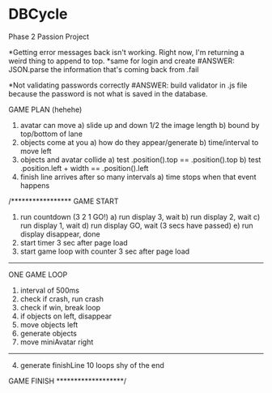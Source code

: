 # DBCycle
Phase 2 Passion Project

*Getting error messages back isn't working. Right now, I'm returning a weird thing to append to top.
*same for login and create
#ANSWER: JSON.parse the information that's coming back from .fail

*Not validating passwords correctly
#ANSWER: build validator in .js file because the password is not what is saved in the database.

GAME PLAN (hehehe)
1) avatar can move
  a) slide up and down 1/2 the image length
  b) bound by top/bottom of lane
2) objects come at you
  a) how do they appear/generate
  b) time/interval to move left
3) objects and avatar collide
  a) test .position().top == .position().top
  b) test .position.left + width == .position().left
4) finish line arrives after so many intervals
  a) time stops when that event happens


  /*****************
GAME START
1) run countdown (3 2 1 GO!)
  a) run display 3, wait
  b) run display 2, wait
  c) run display 1, wait
  d) run display GO, wait (3 secs have passed)
  e) run display disappear, done
2) start timer 3 sec after page load
3) start game loop with counter 3 sec after page load

  *************
  ONE GAME LOOP
  1) interval of 500ms
  2) check if crash, run crash
  3) check if win, break loop
  4) if objects on left, disappear
  5) move objects left
  6) generate objects
  7) move miniAvatar right
  *************

4) generate finishLine 10 loops shy of the end


GAME FINISH
*******************/
